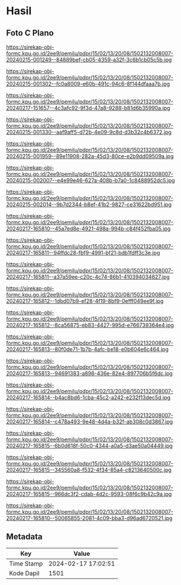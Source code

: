 # Hasil

## Foto C Plano

https://sirekap-obj-formc.kpu.go.id/2ee9/pemilu/pdpr/15/02/13/20/08/1502132008007-20240215-001249--84889bef-cb05-4359-a32f-3c6b1cb05c5b.jpg

https://sirekap-obj-formc.kpu.go.id/2ee9/pemilu/pdpr/15/02/13/20/08/1502132008007-20240215-001302--fc0a8009-e60b-491c-94c6-8f144dfaaa7b.jpg

https://sirekap-obj-formc.kpu.go.id/2ee9/pemilu/pdpr/15/02/13/20/08/1502132008007-20240217-151657--4c3afc92-9f3d-47a8-9288-b81d6b35990a.jpg

https://sirekap-obj-formc.kpu.go.id/2ee9/pemilu/pdpr/15/02/13/20/08/1502132008007-20240215-001330--aaf9aff5-d72b-4e09-9c8d-d3b32c4b6372.jpg

https://sirekap-obj-formc.kpu.go.id/2ee9/pemilu/pdpr/15/02/13/20/08/1502132008007-20240215-001959--89e11908-282a-45d3-80ce-e2b9dd09509a.jpg

https://sirekap-obj-formc.kpu.go.id/2ee9/pemilu/pdpr/15/02/13/20/08/1502132008007-20240215-002007--e4e99e46-627a-408b-b7a0-1c8488952dc5.jpg

https://sirekap-obj-formc.kpu.go.id/2ee9/pemilu/pdpr/15/02/13/20/08/1502132008007-20240215-002014--9b7d2344-b8ef-41b2-9827-ce31622bd951.jpg

https://sirekap-obj-formc.kpu.go.id/2ee9/pemilu/pdpr/15/02/13/20/08/1502132008007-20240217-165810--45a7ed8e-4921-498a-994b-c84f452fba05.jpg

https://sirekap-obj-formc.kpu.go.id/2ee9/pemilu/pdpr/15/02/13/20/08/1502132008007-20240217-165811--94ffdc28-fbf9-4991-bf21-bdb1fdff3c3e.jpg

https://sirekap-obj-formc.kpu.go.id/2ee9/pemilu/pdpr/15/02/13/20/08/1502132008007-20240217-165811--a37a59ee-c20c-4c74-86b1-410394034627.jpg

https://sirekap-obj-formc.kpu.go.id/2ee9/pemilu/pdpr/15/02/13/20/08/1502132008007-20240217-165812--1dbd07b9-ef28-4f19-8bf9-0efff049ee9f.jpg

https://sirekap-obj-formc.kpu.go.id/2ee9/pemilu/pdpr/15/02/13/20/08/1502132008007-20240217-165812--8ca56875-eb83-4427-995d-e766739364e4.jpg

https://sirekap-obj-formc.kpu.go.id/2ee9/pemilu/pdpr/15/02/13/20/08/1502132008007-20240217-165813--80f0de71-1b7b-4afc-be18-e0b604e6c464.jpg

https://sirekap-obj-formc.kpu.go.id/2ee9/pemilu/pdpr/15/02/13/20/08/1502132008007-20240217-165813--94691383-a898-436e-82e4-897706b5f6dc.jpg

https://sirekap-obj-formc.kpu.go.id/2ee9/pemilu/pdpr/15/02/13/20/08/1502132008007-20240217-165814--b4ac8bd6-1cba-45c2-a242-e232f13dec5d.jpg

https://sirekap-obj-formc.kpu.go.id/2ee9/pemilu/pdpr/15/02/13/20/08/1502132008007-20240217-165814--c478a493-9e48-4d4a-b32f-ab308c0d3867.jpg

https://sirekap-obj-formc.kpu.go.id/2ee9/pemilu/pdpr/15/02/13/20/08/1502132008007-20240217-165815--6b0d618f-50c0-4344-a0a5-d3ae50a04449.jpg

https://sirekap-obj-formc.kpu.go.id/2ee9/pemilu/pdpr/15/02/13/20/08/1502132008007-20240217-165815--345560a8-f532-4f34-85a4-c8213640500c.jpg

https://sirekap-obj-formc.kpu.go.id/2ee9/pemilu/pdpr/15/02/13/20/08/1502132008007-20240217-165815--966dc3f2-cdab-4d2c-9593-08f6c9b42c9a.jpg

https://sirekap-obj-formc.kpu.go.id/2ee9/pemilu/pdpr/15/02/13/20/08/1502132008007-20240217-165810--50065855-2081-4c09-bba3-d96ad6720521.jpg


## Metadata

| Key        | Value               |
| ---------- | ------------------- |
| Time Stamp | 2024-02-17 17:02:51 |
| Kode Dapil | 1501                |



